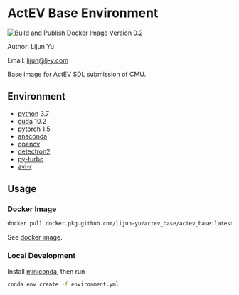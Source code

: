 # ActEV Base Environment

![Build and Publish Docker Image](https://github.com/Lijun-Yu/actev_base/workflows/Build%20and%20Publish%20Docker%20Image/badge.svg) Version 0.2

Author: Lijun Yu

Email: lijun@lj-y.com

Base image for [ActEV SDL](https://actev.nist.gov/sdl) submission of CMU.

## Environment

* [python](https://www.python.org) 3.7
* [cuda](https://developer.nvidia.com/cuda-downloads) 10.2
* [pytorch](https://pytorch.org) 1.5
* [anaconda](https://docs.anaconda.com/anaconda/packages/pkg-docs/)
* [opencv](https://opencv.org)
* [detectron2](https://github.com/facebookresearch/detectron2)
* [py-turbo](https://github.com/Lijun-Yu/pyturbo)
* [avi-r](https://github.com/Lijun-Yu/avi-r)

## Usage

### Docker Image

```sh
docker pull docker.pkg.github.com/lijun-yu/actev_base/actev_base:latest
```

See [docker image](https://github.com/Lijun-Yu/actev_base/packages/262958).

### Local Development

Install [miniconda](https://conda.io/en/latest/miniconda.html), then run

```sh
conda env create -f environment.yml
```
